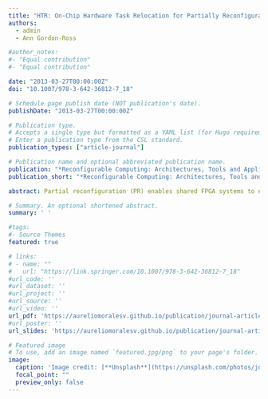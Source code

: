 ```yaml
---
title: "HTR: On-Chip Hardware Task Relocation for Partially Reconfigurable FPGAs"
authors:
  - admin
  - Ann Gordon-Ross

#author_notes:
#- "Equal contribution"
#- "Equal contribution"

date: "2013-03-27T00:00:00Z"
doi: "10.1007/978-3-642-36812-7_18"

# Schedule page publish date (NOT publication's date).
publishDate: "2013-03-27T00:00:00Z"

# Publication type.
# Accepts a single type but formatted as a YAML list (for Hugo requirements).
# Enter a publication type from the CSL standard.
publication_types: ["article-journal"]

# Publication name and optional abbreviated publication name.
publication: "*Reconfigurable Computing: Architectures, Tools and Applications, 9th International Symposium, ARC2013. Lecture Notes in Computer Science, vol. 7806*"
publication_short: "*Reconfigurable Computing: Architectures, Tools and Applications, 9th International Symposium, ARC2013. Lecture Notes in Computer Science, vol. 7806*"

abstract: Partial reconfiguration (PR) enables shared FPGA systems to non-intrusively time multiplex hardware tasks in partially reconfigurable regions (PRRs). To fully exploit PR, higher priority tasks should preempt lower priority tasks and preempted tasks should resume execution in any PRR. This preemption/resumption requires saving/restoring the preempted task’s execution context and relocating the task to another PRR, however, prior works only provide partial solutions and impose limitations and/or overheads. We propose on-chip hardware task relocation (HTR) software, which enables a task’s execution state to be saved, relocated to, and restored in any PRR with sufficient resources. The HTR software executes on a soft-core processor in the FPGA’s static region, and is thus portable across any system/application. Experimental results evaluate HTR execution times, enabling designers to tradeoff task/PRR granularity and HTR execution times based on application requirements.

# Summary. An optional shortened abstract.
summary: ' '

#tags:
#- Source Themes
featured: true

# links:
# - name: ""
#   url: "https://link.springer.com/10.1007/978-3-642-36812-7_18"
#url_code: ''
#url_dataset: ''
#url_project: ''
#url_source: ''
#url_video: ''
url_pdf: 'https://aureliomoralesv.github.io/publication/journal-article/ARC13_morales_HTR-licensed.pdf'
#url_poster: ''
url_slides: 'https://aureliomoralesv.github.io/publication/journal-article/ARC13_morales_HTR_slides.pptx'

# Featured image
# To use, add an image named `featured.jpg/png` to your page's folder. 
image:
  caption: 'Image credit: [**Unsplash**](https://unsplash.com/photos/jdD8gXaTZsc)'
  focal_point: ""
  preview_only: false
---
```


